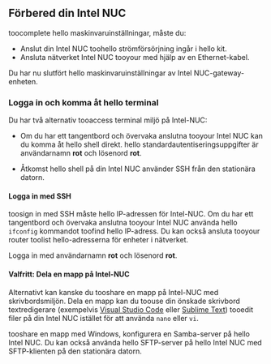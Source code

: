## <a name="prepare-your-intel-nuc"></a>Förbered din Intel NUC

toocomplete hello maskinvaruinställningar, måste du:

- Anslut din Intel NUC toohello strömförsörjning ingår i hello kit.
- Ansluta nätverket Intel NUC tooyour med hjälp av en Ethernet-kabel.

Du har nu slutfört hello maskinvaruinställningar av Intel NUC-gateway-enheten.

### <a name="sign-in-and-access-hello-terminal"></a>Logga in och komma åt hello terminal

Du har två alternativ tooaccess terminal miljö på Intel-NUC:

- Om du har ett tangentbord och övervaka anslutna tooyour Intel NUC kan du komma åt hello shell direkt. hello standardautentiseringsuppgifter är användarnamn **rot** och lösenord **rot**.

- Åtkomst hello shell på din Intel NUC använder SSH från den stationära datorn.

#### <a name="sign-in-with-ssh"></a>Logga in med SSH

toosign in med SSH måste hello IP-adressen för Intel-NUC. Om du har ett tangentbord och övervaka anslutna tooyour Intel NUC använda hello `ifconfig` kommandot toofind hello IP-adress. Du kan också ansluta tooyour router toolist hello-adresserna för enheter i nätverket.

Logga in med användarnamn **rot** och lösenord **rot**.

#### <a name="optional-share-a-folder-on-your-intel-nuc"></a>Valfritt: Dela en mapp på Intel-NUC

Alternativt kan kanske du tooshare en mapp på Intel-NUC med skrivbordsmiljön. Dela en mapp kan du toouse din önskade skrivbord textredigerare (exempelvis [Visual Studio Code](https://code.visualstudio.com/) eller [Sublime Text](http://www.sublimetext.com/)) tooedit filer på din Intel NUC istället för att använda `nano` eller `vi`.

tooshare en mapp med Windows, konfigurera en Samba-server på hello Intel NUC. Du kan också använda hello SFTP-server på hello Intel NUC med SFTP-klienten på den stationära datorn.
